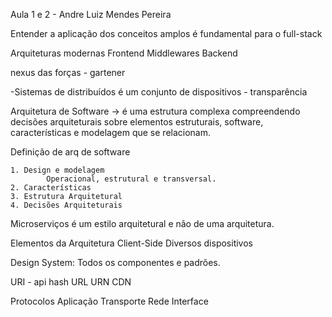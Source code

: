 Aula 1 e 2 - Andre Luiz Mendes Pereira

Entender a aplicação dos conceitos amplos é fundamental para o full-stack

Arquiteturas modernas
    Frontend
    Middlewares
    Backend

 nexus das forças - gartener
 
 -Sistemas de distribuídos é um conjunto de dispositivos - transparência

Arquitetura de Software -> é uma estrutura complexa compreendendo decisões arquiteturais sobre elementos estruturais, software, características e modelagem que se relacionam.

Definição de arq de software
   
    1. Design e modelagem
            Operacional, estrutural e transversal.
    2. Características
    3. Estrutura Arquitetural
    4. Decisões Arquiteturais

Microserviços é um estilo arquitetural e não de uma arquitetura.

Elementos da Arquitetura Client-Side
    Diversos dispositivos

Design System: Todos os componentes e padrões.

URI - api hash
URL
URN
CDN

Protocolos
Aplicação Transporte Rede Interface

